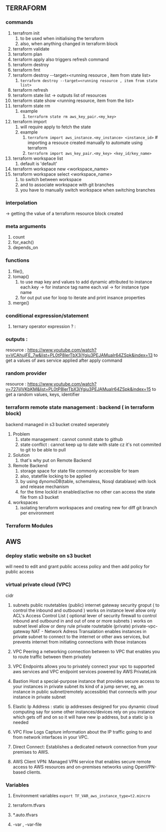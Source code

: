 ## TERRAFORM

### commands

1. terrafrom init
    1. to be used when initialising the terraform
    2. also, when anything changed in terraform block
2. terraform validate
3. terraform plan
4. terraform apply 
    also triggers refresh command
5. terraform destroy
6. terraform fmt
7. terraform destroy --target=<running resource , item from state list>
    1. `terraform destroy --target=<running resource , item from state list>`
8. terraform refresh
9. terraform state list
    -> outputs list of resources 
10. terraform state show <running resource, item from the list>
11. terraform state rm
    1. example
        1. `terraform state rm aws_key_pair.<my_key>`
12. terraform import 
    1. will require apply to fetch the state
    2. example
        1. `terraform import aws_instance.<my_instance> <instance_id>` # importing a resouce created manually to automate using terraform
        2.  `terraform import aws_key_pair.<my_key> <key_id/key_name>` 
13. terraform workspace list
    1. default is 'default'
14. terraform workspace new <workspace_name>
15. terraform workspace select <workspace_name>
    1. to switch between workspace 
    2. and to associate workspace with git branches
    3. you have to manually switch workspace when switching branches



### interpolation
-> getting the value of a terraform resource block created

### meta arguments 
1. count    
2. for_each()
3. depends_on

### functions
1. file(), 
2. tomap()
    1. to use map key and values to add dynamic attributed to instance
        each.key -> for instance tag name
        each.val -> for instance type name
    2. for out put use for loop to iterate and print insance properties
3. merge()
### conditional expression/statement
1. ternary operator
      expression ? : 

### outputs : 
resource : https://www.youtube.com/watch?v=VCAhujFE_7w&list=PL0tP8lerTbX3jYgiu3PEJAMuaIr64ZSpk&index=13
to get a values of aws service applied after apply command


### random provider
resource : https://www.youtube.com/watch?v=727ijIVKbKM&list=PL0tP8lerTbX3jYgiu3PEJAMuaIr64ZSpk&index=15
to get a random values, keys, identifier


### terraform remote state management : backend ( in terraform block)
backend managed in s3 bucket created seperately 

1. Problem
    1. state management : cannot commit state to github
    2. state conflict : cannot keep up to date with state cz it's not commited to git to be able to pull
2. Solution
    1. that's why put on Remote Backend
3. Remote Backend 
    1. storage space for state file commonly accessible for team
    2. also, statefile locking to be applied 
    3. by using dynomoDB(table, schemaless, Nosql datablase) with lock and release mechanism
    4. for the time lockId in enabled/active no other can access the state file from s3 bucket
4. workspaces
    1. isolating terraform workspaces and creating new for diff git branch per environment


### Terraform Modules


## AWS 

### deploy static website on s3 bucket 
will need to edit and grant public access policy and then add policy for public access



### virtual private cloud (VPC)
cidr 
1. subnets
    public
        routetables (public)
            internet gateway
                security groput 
                    ( to control the inbound and outbound )
                    works on instance level
                    allow only
                ACL's Access Control List
                    ( optional lever of security firewall to control inbound and outbound in and out of one or more subnets )
                    works on subnet level
                    allow or deny rule
    private
        routetable (private) 
            private-vpc-gateway
                NAT - Network Adress Transalation
                    enables instances in private subnet to connect to the internet or other aws services, but prevents internet from initiating connections with those instances
 
2. VPC Peering
    a networking connection between to VPC that enables you to route traffic between them privately

3. VPC Endpoints
    allows you to privately connect your vpc to supported aws services and VPC endpoint services powered by AWS PrivateLink

4. Bastion Host
    a special-purpose instance that provides secure access to your instances in private subnet 
    its kind of a jump server, eg, an instance in public subnet(remotely accessible) that connects with your instance in private subnet

5. Elastic Ip Address : 
    static ip addresses designed for you dynamic cloud computing 
    say for some other instances/devices rely on you instance which gets off and on so it will have new ip address, but a static ip is needed

6. VPC Flow Logs
    Capture information about the IP traffic going to and from network interfaces in your VPC.

7. Direct Connect: 
    Establishes a dedicated network connection from your premises to AWS.

8. AWS Client VPN: 
    Managed VPN service that enables secure remote access to AWS resources and on-premises networks using OpenVPN-based clients.



### Variables

1. Environment variables
`export TF_VAR_aws_instance_type=t2.mincro`

2. terraform.tfvars
3. *.auto.tfvars
4. -var , -var-file